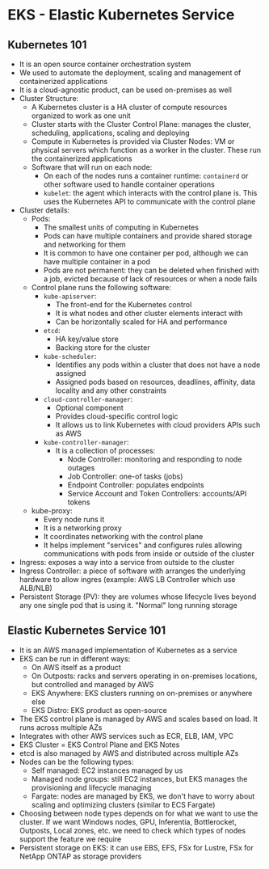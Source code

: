 # EKS - Elastic Kubernetes Service

## Kubernetes 101

- It is an open source container orchestration system
- We used to automate the deployment, scaling and management of containerized applications
- It is a cloud-agnostic product, can be used on-premises as well
- Cluster Structure:
    - A Kubernetes cluster is a HA cluster of compute resources organized to work as one unit
    - Cluster starts with the Cluster Control Plane: manages the cluster, scheduling, applications, scaling and deploying
    - Compute in Kubernetes is provided via Cluster Nodes: VM or physical servers which function as a worker in the cluster. These run the containerized applications
    - Software that will run on each node:
        - On each of the nodes runs a container runtime: `containerd` or other software used to handle container operations
        - `kubelet`: the agent which interacts with the control plane is. This uses the Kubernetes API to communicate with the control plane
- Cluster details:
    - Pods: 
        - The smallest units of computing in Kubernetes
        - Pods can have multiple containers and provide shared storage and networking for them
        - It is common to have one container per pod, although we can have multiple container in a pod
        - Pods are not permanent: they can be deleted when finished with a job, evicted because of lack of resources or when a node fails
    - Control plane runs the following software:
        - `kube-apiserver`: 
            - The front-end for the Kubernetes control 
            - It is what nodes and other cluster elements interact with
            - Can be horizontally scaled for HA and performance
        - `etcd`:
            - HA key/value store
            - Backing store for the cluster
        - `kube-scheduler`:
            - Identifies any pods within a cluster that does not have a node assigned
            - Assigned pods based on resources, deadlines, affinity, data locality and any other constraints
        - `cloud-controller-manager`:
            - Optional component
            - Provides cloud-specific control logic
            - It allows us to link Kubernetes with cloud providers APIs such as AWS
        - `kube-controller-manager`:
            - It is a collection of processes:
                - Node Controller: monitoring and responding to node outages
                - Job Controller: one-of tasks (jobs)
                - Endpoint Controller: populates endpoints 
                - Service Account and Token Controllers: accounts/API tokens
    - kube-proxy:
        - Every node runs it
        - It is a networking proxy
        - It coordinates networking with the control plane
        - It helps implement "services" and configures rules allowing communications with pods from inside or outside of the cluster
- Ingress: exposes a way into a service from outside to the cluster
- Ingress Controller: a piece of software with arranges the underlying hardware to allow ingres (example: AWS LB Controller which use ALB/NLB)
- Persistent Storage (PV): they are volumes whose lifecycle lives beyond any one single pod that is using it. "Normal" long running storage

## Elastic Kubernetes Service 101

- It is an AWS managed implementation of Kubernetes as a service
- EKS can be run in different ways:
    - On AWS itself as a product
    - On Outposts: racks and servers operating in on-premises locations, but controlled and managed by AWS
    - EKS Anywhere: EKS clusters running on on-premises or anywhere else
    - EKS Distro: EKS product as open-source
- The EKS control plane is managed by AWS and scales based on load. It runs across multiple AZs
- Integrates with other AWS services such as ECR, ELB, IAM, VPC
- EKS Cluster = EKS Control Plane and EKS Notes
- etcd is also managed by AWS and distributed across multiple AZs
- Nodes can be the following types:
    - Self managed: EC2 instances managed by us
    - Managed node groups: still EC2 instances, but EKS manages the provisioning and lifecycle managing
    - Fargate: nodes are managed by EKS, we don't have to worry about scaling and optimizing clusters (similar to ECS Fargate)
- Choosing between node types depends on for what we want to use the cluster. If we want Windows nodes, GPU, Inferentia, Bottlerocket, Outposts, Local zones, etc. we need to check which types of nodes support the feature we require
- Persistent storage on EKS: it can use EBS, EFS, FSx for Lustre, FSx for NetApp ONTAP as storage providers